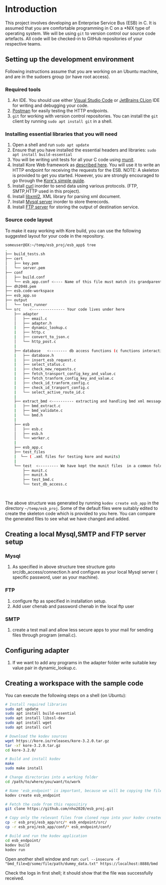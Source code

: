 # Introduction

This project involves developing an Enterprise Service Bus (ESB) in C. It is assumed that you are comfortable programming in C on a *NIX type of operating system. We will be using `git` to version control our source code artefacts. All code will be checked-in to GitHub repositories of your respective teams.

## Setting up the development environment

Following instructions assume that you are working on an Ubuntu machine, and are in the sudoers group (or have root access).

### Required tools

1. An IDE. You should use either [Visual Studio Code](https://code.visualstudio.com/) or [JetBrains CLion](https://www.jetbrains.com/clion/) IDE for writing and debugging your code.
1. [Postman](https://www.postman.com/downloads/) for easily testing the HTTP endpoints.
1. `git` for working with version control repositories. You can install the `git` client by running `sudo apt install git` in a shell.

### Installing essential libraries that you will need

1. Open a shell and run `sudo apt update`
1. Ensure that you have installed the essential headers and libraries: `sudo apt install build-essential`
1. You will be writing unit tests for all your C code using [munit](https://nemequ.github.io/munit/#getting-started).
1. Install Kore Web framework as [described here](https://docs.kore.io/3.3.1/install.html). You will use it to write an HTTP endpoint for receiving the requests for the ESB.
NOTE: A skeleton is provided to get you started. However, you are strongly encouraged to go through the [Kore's simple guide](https://docs.kore.io/3.3.1/).
1. Install [curl](https://www.cyberciti.biz/faq/how-to-install-curl-command-on-a-ubuntu-linux/) inorder to send data using various protocols. (FTP, SMTP,HTTP used in this project).
1. Install [libxml2](https://askubuntu.com/questions/733169/how-to-install-libxml2-in-ubuntu-15-10), XML library for parsing xml document.
1. Install [Mysql server](https://www.digitalocean.com/community/tutorials/how-to-install-mysql-on-ubuntu-18-04) inorder to store therecords.
1. Install [FTP server](https://linuxconfig.org/how-to-setup-ftp-server-on-ubuntu-20-04-focal-fossa-linux) for storing the output of destination service.


### Source code layout

To make it easy working with Kore build, you can use the following suggested layout for your code in the repository.

```bash
someuser@OX:~/temp/esb_proj/esb_app$ tree
.
├── build_tests.sh
├── cert
│   ├── key.pem
│   └── server.pem
├── conf
│   ├── build.conf
│   └── esb_app.conf <---- Name of this file must match its grandparent folder name
├── dh2048.pem
├── esb.code-workspace
├── esb_app.so
├── output
│   └── test_runner
└── src    <--------------- Your code lives under here
    ├── adapter
    │   ├── email.c
    │   ├── adapter.h
    |   ├── dynamic_lookup.c
    |   ├── http.c
    |   ├── convert_to_json.c
    │   └── http_post.c
    |
    ├── database   <-------- db access functions (c functions interacting database)
    |   ├── database.h 
    |   ├── insert_esb_request.c
    |   ├── select_status.c
    |   ├── check_new_requests.c
    |   ├── fetch_transport_config_key_and_value.c
    |   ├── fetch_tranform_config_key_and_value.c
    |   ├── check_id_tranform_config.c
    |   ├── check_id_tranport_config.c
    |   └── select_active_route_id.c
    |
    ├── extract_bmd <---------- extracting and handling bmd xml messages.
    |   ├── bmd_extract.c
    |   ├── bmd_validate.c
    |   └── bmd.h
    |  
    ├── esb
    │   ├── esb.c
    │   ├── esb.h
    │   └── worker.c
    |    
    ├── esb_app.c
    ├── test_files
    |  └── ( .xml files for testing kore and munits)
    |
    └── test  <--------- We have kept the munit files  in a common folder.
        ├── munit.c
        ├── munit.h
        ├── test_bmd.c
        └── test_db_access.c
        
        
```


The above structure was generated by running `kodev create esb_app` in the directory `~/temp/esb_proj`. Some of the default files were suitably edited to create the skeleton code which is provided to you here. You can compare the generated files to see what we have changed and added.

## Creating a local Mysql,SMTP and FTP server setup

### Mysql

1. As specified in above structure tree structure goto src/db_access/connection.h and configure as your local Mysql server ( specific password, user as your machine).

### FTP 

1. configure ftp as specified in installation setup.
1. Add user  chenab and password chenab in the local ftp user

### SMTP

1. create a test mail and allow less secure apps to your mail for sending files through program (email.c).

## Configuring adapter

1. If we want to add any programs in the adapter folder write suitable key value pair in dynamic_lookup.c.

## Creating a workspace with the sample code

You can execute the following steps on a shell (on Ubuntu):
```bash
# Install required libraries
sudo apt update
sudo apt install build-essential
sudo apt install libssl-dev
sudo apt install wget
sudo apt install curl

# Download the kodev sources
wget https://kore.io/releases/kore-3.2.0.tar.gz
tar -xf kore-3.2.0.tar.gz
cd kore-3.2.0/

# Build and install kodev
make
sudo make install

# Change directories into a working folder
cd /path/to/where/you/want/to/work

# Name 'esb_endpoint' is important, because we will be copying the files from this repo
kodev create esb_endpoint

# Fetch the code from this repositiry
git clone https://github.com/nho2020/esb_proj.git

# Copy only the relevant files from cloned repo into your kodev created one
cp -r esb_proj/esb_app/src/* esb_endpoint/src/
cp -r esb_proj/esb_app/conf/* esb_endpoint/conf/

# Build and run the kodev application
cd esb_endpoint/
kodev build
kodev run
```

Open another shell window and run:
`curl --insecure -F "bmd_file=@/some/file/path/dummy_data.txt" https://localhost:8888/bmd`

Check the logs in first shell; it should show that the file was successfully received.

